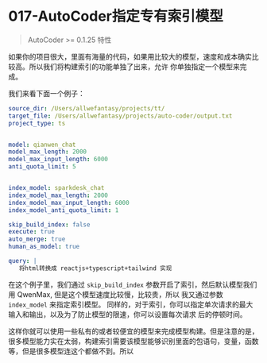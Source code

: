 # 017-AutoCoder指定专有索引模型

> AutoCoder >= 0.1.25 特性

如果你的项目很大，里面有海量的代码，如果用比较大的模型，速度和成本确实比较高。所以我们将构建索引的功能单独了出来，允许
你单独指定一个模型来完成。

我们来看下面一个例子：

```yml
source_dir: /Users/allwefantasy/projects/tt/
target_file: /Users/allwefantasy/projects/auto-coder/output.txt 
project_type: ts


model: qianwen_chat
model_max_length: 2000
model_max_input_length: 6000
anti_quota_limit: 5


index_model: sparkdesk_chat
index_model_max_length: 2000
index_model_max_input_length: 6000
index_model_anti_quota_limit: 1

skip_build_index: false
execute: true
auto_merge: true
human_as_model: true

query: |   
   将html转换成 reactjs+typescript+tailwind 实现    
```

在这个例子里，我们通过 `skip_build_index` 参数开启了索引，然后默认模型我们用 QwenMax, 但是这个模型速度比较慢，比较贵，所以
我又通过参数 `index_model` 来指定索引模型。 同样的，对于索引，你可以指定单次请求的最大输入和输出，以及为了防止模型的限速，你可以设置每次请求
后的停顿时间。

这样你就可以使用一些私有的或者较便宜的模型来完成模型构建。但是注意的是，很多模型能力实在太弱，构建索引需要该模型能够识别里面的包语句，变量，函数等，但是很多模型连这个都做不到。所以
